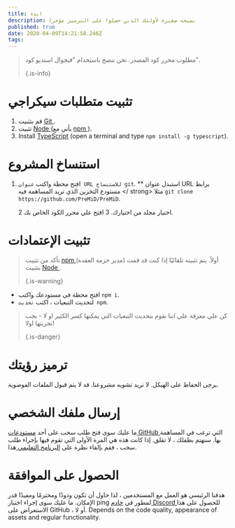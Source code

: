 ```yaml
---
title: ابدء
description: نصيحة صغيرة لأولئك الذين حصلوا على الترميز مؤخرا
published: true
date: 2020-04-09T14:21:58.246Z
tags:
---
```


> مطلوب محرر كود المصدر. نحن ننصح باستخدام "فيجوال استديو كود". 
> 
> {.is-info}

# تثبيت متطلبات سيكراجي
1. قم بتثبيت [ Git ](https://git-scm.com/).
2. تثبيت [ Node ](https://nodejs.org/en/) (يأتي مع [ npm ](https://www.npmjs.com/)).
3. Install [TypeScript](https://www.typescriptlang.org/index.html#download-links) (open a terminal and type `npm install -g typescript`).

# استنساخ المشروع
1. افتح محطة واكتب ` عنوان URL للاستنساخ git `. ** استبدل عنوان URL برابط مستودع التخزين الذي تريد المساهمة فيه </ strong> مثلا ` git clone https://github.com/PreMiD/PreMiD `.</p></li>
2
اختيار مجلد من اختيارك.
3 افتح علي محرر الكود الخاص بك.</ol>

# تثبيت الإعتمادات
> تأكد من تثبيت [ npm ](https://www.npmjs.com/) (مدير حزمة العقدة) أولاً. يتم تثبيته تلقائيًا إذا كنت قد قمت بتثبيت [ Node ](https://nodejs.org/en/). 
> 
> {.is-warning}

- افتح محطة في مستودعك واكتب ` npm i `.
- لتحديث التبعيات ، اكتب ` تحديث npm `.

> كن علي معرفة علي اننا نقوم بتحديث التبعيات التي يمكنها كسر الكثير او لا - يجب تجربتها اولا! 
> 
> {.is-danger}

# ترميز رؤيتك
يرجى الحفاظ على الهيكل. لا نريد تشويه مشروعنا. قد لا يتم قبول الملفات الفوضوية.

# إرسال ملفك الشخصي
ما عليك سوى فتح طلب سحب على أحد [ مستودعات GitHub ](https://github.com/PreMiD/) التي ترغب في المساهمة بها. سنهتم بطفلك ، لا تقلق. إذا كانت هذه هي المرة الأولى التي تقوم فيها بإجراء طلب سحب ، فقم بإلقاء نظرة على [ البرنامج التعليمي ](https://help.github.com/en/articles/creating-a-pull-request) هذا.

# الحصول على الموافقة
هدفنا الرئيسي هو العمل مع المستخدمين ، لذا حاول أن تكون ودودًا ومحترمًا ومفيدًا قدر الإمكان. ما عليك سوى إجراء اختبار ping لمطور في [ خادم Discord ](https://discord.gg/WvfVZ8T) للحصول على هذا الاستعراض على GitHub ، أو لا. Depends on the code quality, appearance of assets and regular functionality.
